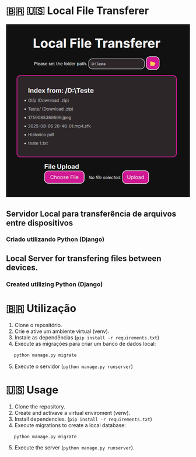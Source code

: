 #  🇧🇷 🇺🇸 Local File Transferer #

<div align="center">
  <img src=".\localFileTransferer\assets\print.png" alt="Demonstração do Local File Transferer" width="700">
</div>

## Servidor Local para transferência de arquivos entre dispositivos ##
### Criado utilizando Python (Django) ###

## Local Server for transfering files between devices. ##
### Created utilizing Python (Django) ###


# 🇧🇷 Utilização #
1. Clone o repositório.
2. Crie e ative um ambiente virtual (venv).
3. Instale as dependências (` pip install -r requirements.txt `)
4. Execute as migrações para criar um banco de dados local:
 ``` bash
    python manage.py migrate
```
5. Execute o servidor (` python manage.py runserver `)

# 🇺🇸 Usage #
1. Clone the repository.
2. Create and activave a virtual enviroment (venv).
3. Install dependencies. (` pip install -r requirements.txt `)
4. Execute migrations to create a local database:
 ``` bash
    python manage.py migrate
```
5. Execute the server (` python manage.py runserver `).